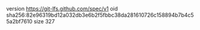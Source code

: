 version https://git-lfs.github.com/spec/v1
oid sha256:82e96319bd12a032db3e6b2f5fbbc38da281610726c158894b7b4c55a2bf7610
size 327
